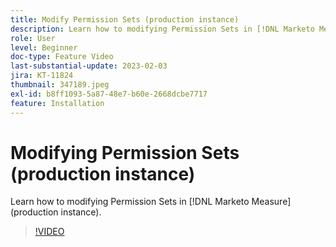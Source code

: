 ```yaml
---
title: Modify Permission Sets (production instance)
description: Learn how to modifying Permission Sets in [!DNL Marketo Measure] (production instance).
role: User
level: Beginner
doc-type: Feature Video
last-substantial-update: 2023-02-03
jira: KT-11824
thumbnail: 347189.jpeg
exl-id: b8ff1093-5a87-48e7-b60e-2668dcbe7717
feature: Installation
---
```

# Modifying Permission Sets (production instance)

Learn how to modifying Permission Sets in [!DNL Marketo Measure] (production instance).

>[!VIDEO](https://video.tv.adobe.com/v/347189/?quality=12&learn=on)
